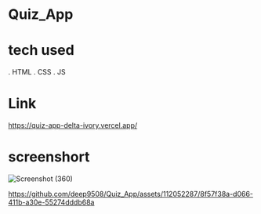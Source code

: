 # Quiz_App

# tech used
. HTML
. CSS
. JS

# Link
https://quiz-app-delta-ivory.vercel.app/

# screenshort
![Screenshot (360)](https://github.com/deep9508/Quiz_App/assets/112052287/5cb4a512-1da9-4c2f-a2e8-dc9da597591d)


https://github.com/deep9508/Quiz_App/assets/112052287/8f57f38a-d066-411b-a30e-55274dddb68a

